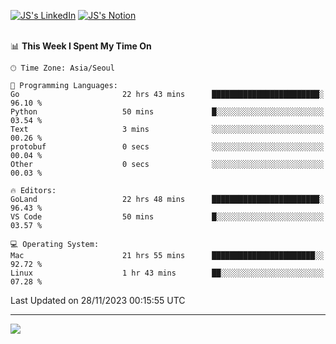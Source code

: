 
[![JS's LinkedIn](https://img.shields.io/badge/LinkedIn-blue?style=for-the-badge&logo=linkedin)](https://www.linkedin.com/in/jaeseung-lee-5a2a32139/) 
[![JS's Notion](https://img.shields.io/badge/Notion-black?style=for-the-badge&logo=notion)](https://bit.ly/ljswiki1) <br><br>
<!-- ![JS's GitHub stats](https://github-readme-stats-lemon-five.vercel.app/api?username=tkxkd0159&hide=contribs,prs,stars,issues&show_icons=true&theme=react&include_all_commits=true)   -->
<!-- ![Top Langs](https://github-readme-stats-lemon-five.vercel.app/api/top-langs/?username=tkxkd0159&layout=compact&hide=jupyter%20notebook,scss,html,css&langs_count=10)  -->


<!--START_SECTION:waka-->
📊 **This Week I Spent My Time On** 

```text
🕑︎ Time Zone: Asia/Seoul

💬 Programming Languages: 
Go                       22 hrs 43 mins      ████████████████████████░   96.10 % 
Python                   50 mins             █░░░░░░░░░░░░░░░░░░░░░░░░   03.54 % 
Text                     3 mins              ░░░░░░░░░░░░░░░░░░░░░░░░░   00.26 % 
protobuf                 0 secs              ░░░░░░░░░░░░░░░░░░░░░░░░░   00.04 % 
Other                    0 secs              ░░░░░░░░░░░░░░░░░░░░░░░░░   00.03 % 

🔥 Editors: 
GoLand                   22 hrs 48 mins      ████████████████████████░   96.43 % 
VS Code                  50 mins             █░░░░░░░░░░░░░░░░░░░░░░░░   03.57 % 

💻 Operating System: 
Mac                      21 hrs 55 mins      ███████████████████████░░   92.72 % 
Linux                    1 hr 43 mins        ██░░░░░░░░░░░░░░░░░░░░░░░   07.28 % 
```


 Last Updated on 28/11/2023 00:15:55 UTC
<!--END_SECTION:waka-->

---
<a href="https://github.com/tkxkd0159/dsalgo">
  <img align="center" src="https://github-readme-stats-lemon-five.vercel.app/api/pin/?username=tkxkd0159&repo=dsalgo&theme=react" />
</a>


<!---
- 🔭 I’m currently working on ...
- 🌱 I’m currently learning blockchain and distributed network
- 👯 I’m looking to collaborate on ...
- 🤔 I’m looking for help with ...
- 💬 Ask me about ...
- 📫 How to reach me: ...
- 😄 Pronouns: ...
- ⚡ Fun fact: ...
-->
